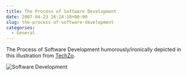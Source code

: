 ```yaml
---
title: The Process of Software Development
date: 2007-04-23 16:24:18+00:00
slug: the-process-of-software-development
categories:
  - General
---
```


The Process of Software Development humorously/ironically depicted in this illustration from [TechZo](http://techzo.com/2007/04/22/the-process-of-software-development/).

![Software Development](http://samaxes.appspot.com/images/software-development.jpg)
